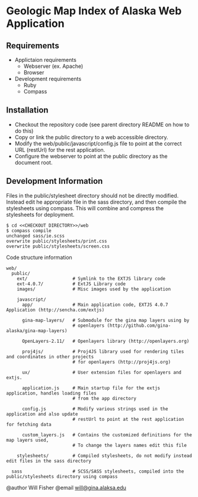 Geologic Map Index of Alaska Web Application
============================================

Requirements
------------

* Applictaion requirements
  * Webserver (ex. Apache)
  * Browser
* Development requirements 
  * Ruby
  * Compass  

Installation
------------

* Checkout the repository code (see parent directory README on how to do this)
* Copy or link the public directory to a web accessible directory.
* Modify the web/public/javascript/config.js file to point at the correct URL (restUrl) for the rest application.
* Configure the webserver to point at the public directory as the document root.

Development Information
-----------------------

Files in the public/stylesheet directory should not be directly modified.  Instead edit he appropriate file in the sass directory, and then compile the stylesheets using compass.  This will combine and compress the stylesheets for deployment.

    $ cd <<CHECKOUT DIRECTORY>>/web
    $ compass compile
    unchanged sass/ie.scss
    overwrite public/stylesheets/print.css 
    overwrite public/stylesheets/screen.css

Code structure information

    web/
      public/
        ext/                 # Symlink to the EXTJS library code
        ext-4.0.7/           # ExtJS Library code
        images/              # Misc images used by the application
        
        javascript/
          app/               # Main application code, EXTJS 4.0.7 Application (http://sencha.com/extjs)
          
          gina-map-layers/   # Submodule for the gina map layers using by 
                             # openlayers (http://github.com/gina-alaska/gina-map-layers)
                             
          OpenLayers-2.11/   # Openlayers library (http://openlayers.org)
          
          proj4js/           # Proj4JS library used for rendering tiles and coordinates in other projects
                             # for openlayers (http://proj4js.org)
                             
          ux/                # User extension files for openlayers and extjs.
          
          application.js     # Main startup file for the extjs application, handles loading files 
                             # from the app directory
                             
          config.js          # Modify various strings used in the application and also update 
                             # restUrl to point at the rest application for fetching data
                             
          custom_layers.js   # Contains the customized definitions for the map layers used,
                             # To change the layers names edit this file
                             
        stylesheets/         # Compiled stylesheets, do not modify instead edit files in the sass directory
        
      sass                   # SCSS/SASS stylesheets, compiled into the public/stylesheets directory using compass


@author Will Fisher
@email will@gina.alaksa.edu